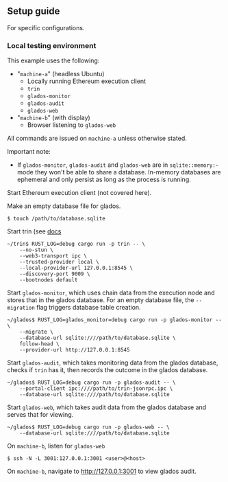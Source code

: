 ## Setup guide

For specific configurations.
### Local testing environment

This example uses the following:
- "`machine-a`" (headless Ubuntu)
    - Locally running Ethereum execution client
    - `trin`
    - `glados-monitor`
    - `glados-audit`
    - `glados-web`
- "`machine-b`" (with display)
    - Browser listening to `glados-web`

All commands are issued on `machine-a` unless otherwise stated.

Important note:
- If `glados-monitor`, `glados-audit` and `glados-web` are in `sqlite::memory:`-mode they won't be able to share a database. In-memory databases are ephemeral and only persist as long as the process is running.

Start Ethereum execution client (not covered here).

Make an empty database file for glados.
```command
$ touch /path/to/database.sqlite
```
Start trin (see [docs](https://github.com/ethereum/trin/blob/master/docs/ubuntu_guide.md)
```command
~/trin$ RUST_LOG=debug cargo run -p trin -- \
    --no-stun \
    --web3-transport ipc \
    --trusted-provider local \
    --local-provider-url 127.0.0.1:8545 \
    --discovery-port 9009 \
    --bootnodes default
```
Start `glados-monitor`, which uses chain data from the execution node and stores that in the
glados database. For an empty database file, the `--migration` flag triggers
database table creation.
```command
~/glados$ RUST_LOG=glados_monitor=debug cargo run -p glados-monitor -- \
    --migrate \
    --database-url sqlite:////path/to/database.sqlite \
    follow-head \
    --provider-url http://127.0.0.1:8545
```
Start `glados-audit`, which takes monitoring data from the glados database,
checks if `trin` has it, then records the outcome in the glados database.
```command
~/glados$ RUST_LOG=debug cargo run -p glados-audit -- \
    --portal-client ipc:////path/to/trin-jsonrpc.ipc \
    --database-url sqlite:////path/to/database.sqlite
```
Start `glados-web`, which takes audit data from the glados database and serves
that for viewing.
```command
~/glados$ RUST_LOG=debug cargo run -p glados-web -- \
    --database-url sqlite:////path/to/database.sqlite
```

On `machine-b`, listen for `glados-web`
```command
$ ssh -N -L 3001:127.0.0.1:3001 <user>@<host>
```
On `machine-b`, navigate to http://127.0.0.1:3001 to view glados audit.
